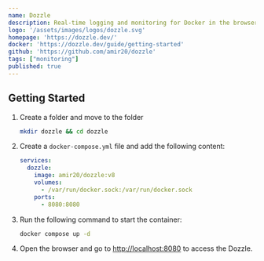 ```yaml
---
name: Dozzle
description: Real-time logging and monitoring for Docker in the browser.
logo: '/assets/images/logos/dozzle.svg'
homepage: 'https://dozzle.dev/'
docker: 'https://dozzle.dev/guide/getting-started'
github: 'https://github.com/amir20/dozzle'
tags: ["monitoring"]
published: true
---
```


## Getting Started

1. Create a folder and move to the folder
    ```bash
    mkdir dozzle && cd dozzle
    ```
2. Create a `docker-compose.yml` file and add the following content:
    ```yaml
    services:
      dozzle:
        image: amir20/dozzle:v8
        volumes:
          - /var/run/docker.sock:/var/run/docker.sock
        ports:
          - 8080:8080
    ```
3. Run the following command to start the container:
    ```bash
    docker compose up -d
    ```
4. Open the browser and go to [http://localhost:8080](http://localhost:8080) to access the Dozzle.

